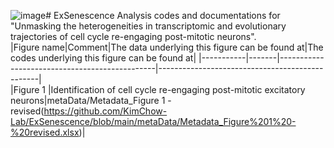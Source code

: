 ![image](https://github.com/KimChow-Lab/ExSenescence/assets/111028331/2811b343-8e10-4579-b9b6-6147716da4be)# ExSenescence
Analysis codes and documentations for "Unmasking the heterogeneities in transcriptomic and evolutionary trajectories of cell cycle re-engaging post-mitotic neurons".     
|Figure name|Comment|The data underlying this figure can be found at|The codes underlying this figure can be found at|
|-----------|-------|-----------------------------------------------|------------------------------------------------|    
|Figure 1   |Identification of cell cycle re-engaging post-mitotic excitatory neurons|metaData/Metadata_Figure 1 - revised(https://github.com/KimChow-Lab/ExSenescence/blob/main/metaData/Metadata_Figure%201%20-%20revised.xlsx)|    

